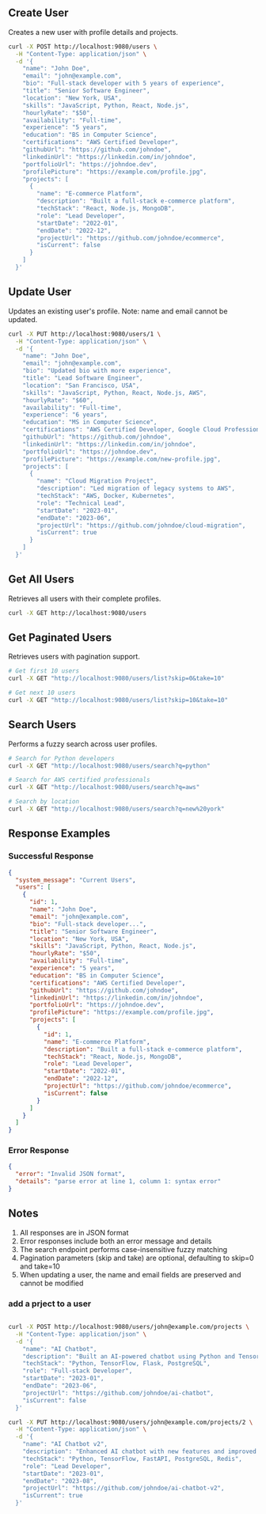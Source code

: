 
## Create User
Creates a new user with profile details and projects.

```bash
curl -X POST http://localhost:9080/users \
  -H "Content-Type: application/json" \
  -d '{
    "name": "John Doe",
    "email": "john@example.com",
    "bio": "Full-stack developer with 5 years of experience",
    "title": "Senior Software Engineer",
    "location": "New York, USA",
    "skills": "JavaScript, Python, React, Node.js",
    "hourlyRate": "$50",
    "availability": "Full-time",
    "experience": "5 years",
    "education": "BS in Computer Science",
    "certifications": "AWS Certified Developer",
    "githubUrl": "https://github.com/johndoe",
    "linkedinUrl": "https://linkedin.com/in/johndoe",
    "portfolioUrl": "https://johndoe.dev",
    "profilePicture": "https://example.com/profile.jpg",
    "projects": [
      {
        "name": "E-commerce Platform",
        "description": "Built a full-stack e-commerce platform",
        "techStack": "React, Node.js, MongoDB",
        "role": "Lead Developer",
        "startDate": "2022-01",
        "endDate": "2022-12",
        "projectUrl": "https://github.com/johndoe/ecommerce",
        "isCurrent": false
      }
    ]
  }'
```

## Update User
Updates an existing user's profile. Note: name and email cannot be updated.

```bash
curl -X PUT http://localhost:9080/users/1 \
  -H "Content-Type: application/json" \
  -d '{
    "name": "John Doe",  
    "email": "john@example.com",  
    "bio": "Updated bio with more experience",
    "title": "Lead Software Engineer",
    "location": "San Francisco, USA",
    "skills": "JavaScript, Python, React, Node.js, AWS",
    "hourlyRate": "$60",
    "availability": "Full-time",
    "experience": "6 years",
    "education": "MS in Computer Science",
    "certifications": "AWS Certified Developer, Google Cloud Professional",
    "githubUrl": "https://github.com/johndoe",
    "linkedinUrl": "https://linkedin.com/in/johndoe",
    "portfolioUrl": "https://johndoe.dev",
    "profilePicture": "https://example.com/new-profile.jpg",
    "projects": [
      {
        "name": "Cloud Migration Project",
        "description": "Led migration of legacy systems to AWS",
        "techStack": "AWS, Docker, Kubernetes",
        "role": "Technical Lead",
        "startDate": "2023-01",
        "endDate": "2023-06",
        "projectUrl": "https://github.com/johndoe/cloud-migration",
        "isCurrent": true
      }
    ]
  }'
```

## Get All Users
Retrieves all users with their complete profiles.

```bash
curl -X GET http://localhost:9080/users
```

## Get Paginated Users
Retrieves users with pagination support.

```bash
# Get first 10 users
curl -X GET "http://localhost:9080/users/list?skip=0&take=10"

# Get next 10 users
curl -X GET "http://localhost:9080/users/list?skip=10&take=10"
```

## Search Users
Performs a fuzzy search across user profiles.

```bash
# Search for Python developers
curl -X GET "http://localhost:9080/users/search?q=python"

# Search for AWS certified professionals
curl -X GET "http://localhost:9080/users/search?q=aws"

# Search by location
curl -X GET "http://localhost:9080/users/search?q=new%20york"
```

## Response Examples

### Successful Response
```json
{
  "system_message": "Current Users",
  "users": [
    {
      "id": 1,
      "name": "John Doe",
      "email": "john@example.com",
      "bio": "Full-stack developer...",
      "title": "Senior Software Engineer",
      "location": "New York, USA",
      "skills": "JavaScript, Python, React, Node.js",
      "hourlyRate": "$50",
      "availability": "Full-time",
      "experience": "5 years",
      "education": "BS in Computer Science",
      "certifications": "AWS Certified Developer",
      "githubUrl": "https://github.com/johndoe",
      "linkedinUrl": "https://linkedin.com/in/johndoe",
      "portfolioUrl": "https://johndoe.dev",
      "profilePicture": "https://example.com/profile.jpg",
      "projects": [
        {
          "id": 1,
          "name": "E-commerce Platform",
          "description": "Built a full-stack e-commerce platform",
          "techStack": "React, Node.js, MongoDB",
          "role": "Lead Developer",
          "startDate": "2022-01",
          "endDate": "2022-12",
          "projectUrl": "https://github.com/johndoe/ecommerce",
          "isCurrent": false
        }
      ]
    }
  ]
}
```

### Error Response
```json
{
  "error": "Invalid JSON format",
  "details": "parse error at line 1, column 1: syntax error"
}
```

## Notes
1. All responses are in JSON format
2. Error responses include both an error message and details
3. The search endpoint performs case-insensitive fuzzy matching
4. Pagination parameters (skip and take) are optional, defaulting to skip=0 and take=10
5. When updating a user, the name and email fields are preserved and cannot be modified 

### add a prject to a user

```bash

curl -X POST http://localhost:9080/users/john@example.com/projects \
  -H "Content-Type: application/json" \
  -d '{
    "name": "AI Chatbot",
    "description": "Built an AI-powered chatbot using Python and TensorFlow",
    "techStack": "Python, TensorFlow, Flask, PostgreSQL",
    "role": "Full-stack Developer",
    "startDate": "2023-01",
    "endDate": "2023-06",
    "projectUrl": "https://github.com/johndoe/ai-chatbot",
    "isCurrent": false
  }'
```

```bash
curl -X PUT http://localhost:9080/users/john@example.com/projects/2 \
  -H "Content-Type: application/json" \
  -d '{
    "name": "AI Chatbot v2",
    "description": "Enhanced AI chatbot with new features and improved accuracy",
    "techStack": "Python, TensorFlow, FastAPI, PostgreSQL, Redis",
    "role": "Lead Developer",
    "startDate": "2023-01",
    "endDate": "2023-08",
    "projectUrl": "https://github.com/johndoe/ai-chatbot-v2",
    "isCurrent": true
  }'
```